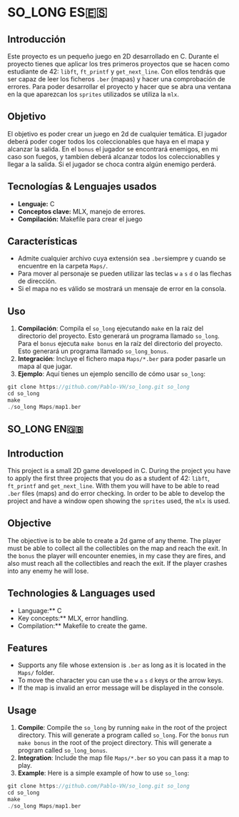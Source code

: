 # SO_LONG ES🇪🇸

## Introducción

Este proyecto es un pequeño juego en 2D desarrollado en C. Durante el proyecto tienes que aplicar los tres primeros proyectos que se hacen como estudiante de 42: `libft`, `ft_printf` y `get_next_line`. Con ellos tendrás que ser capaz de leer los ficheros `.ber` (mapas) y hacer una comprobación de errores. Para poder desarrollar el proyecto y hacer que se abra una ventana en la que aparezcan los `sprites` utilizados se utiliza la `mlx`.

## Objetivo

El objetivo es poder crear un juego en 2d de cualquier temática. El jugador deberá poder coger todos los coleccionables que haya en el mapa y alcanzar la salida. En el `bonus` el jugador se encontrará enemigos, en mi caso son fuegos, y tambien deberá alcanzar todos los coleccionablles y llegar a la salida. Si el jugador se choca contra algún enemigo perderá.

## Tecnologías & Lenguajes usados
- **Lenguaje:** C
- **Conceptos clave:** MLX, manejo de errores.
- **Compilación:** Makefile para crear el juego

## Características

- Admite cualquier archivo cuya extensión sea `.ber`siempre y cuando se encuentre en la carpeta `Maps/`.
- Para mover al personaje se pueden utilizar las teclas `w` `a` `s` `d` o las flechas de dirección.
- Si el mapa no es válido se mostrará un mensaje de error en la consola.

## Uso

1. **Compilación**: Compila el `so_long` ejecutando `make` en la raiz del directorio del proyecto. Esto generará un programa llamado `so_long`. Para el `bonus` ejecuta `make bonus` en la raíz del directorio del proyecto. Esto generará un programa llamado `so_long_bonus`.
2. **Integración**: Incluye el fichero mapa `Maps/*.ber` para poder pasarle un mapa al que jugar.
3. **Ejemplo**: Aquí tienes un ejemplo sencillo de cómo usar `so_long`:

```c
git clone https://github.com/Pablo-VH/so_long.git so_long
cd so_long
make
./so_long Maps/map1.ber
```

## SO_LONG EN🇬🇧

## Introduction

This project is a small 2D game developed in C. During the project you have to apply the first three projects that you do as a student of 42: `libft`, `ft_printf` and `get_next_line`. With them you will have to be able to read `.ber` files (maps) and do error checking. In order to be able to develop the project and have a window open showing the `sprites` used, the `mlx` is used.

## Objective

The objective is to be able to create a 2d game of any theme. The player must be able to collect all the collectibles on the map and reach the exit. In the `bonus` the player will encounter enemies, in my case they are fires, and also must reach all the collectibles and reach the exit. If the player crashes into any enemy he will lose.

## Technologies & Languages used
- Language:** C
- Key concepts:** MLX, error handling.
- Compilation:** Makefile to create the game.

## Features

- Supports any file whose extension is `.ber` as long as it is located in the `Maps/` folder.
- To move the character you can use the `w` `a` `s` `d` keys or the arrow keys.
- If the map is invalid an error message will be displayed in the console.

## Usage

1. **Compile**: Compile the `so_long` by running `make` in the root of the project directory. This will generate a program called `so_long`. For the `bonus` run `make bonus` in the root of the project directory. This will generate a program called `so_long_bonus`.
2. **Integration**: Include the map file `Maps/*.ber` so you can pass it a map to play.
3. **Example**: Here is a simple example of how to use `so_long`:

```c
git clone https://github.com/Pablo-VH/so_long.git so_long
cd so_long
make
./so_long Maps/map1.ber
```
